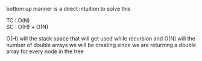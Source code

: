  bottom up manner is a direct intuition to solve this
    
TC : O(N) <br>
SC : O(H) + O(N) <br>
    
O(H) will the stack space that will get used while recursion 
and O(N) will the number of double arrays we will be creating 
since we are returning a double array for every node in the tree
